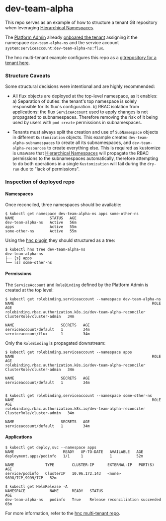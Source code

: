 # dev-team-alpha

This repo serves as an example of how to structure a tenant Git repository when leveraging [Hierarchical Namespaces].

The [Platform Admin] already [onboared the tenant] assigning it the namespace `dev-team-alpha-ns` and the service account `system:serviceaccount:dev-team-alpha-ns:flux`.

The hnc multi-tenant example configures this repo as a [gitrepository for a tenant here].

### Structure Caveats
Some structural decisions were intentional and are highly recommended:

- All flux objects are deployed at the top-level namespace, as it enables:
    a) Separation of duties: the tenant's top namespace is solely responsible for its flux's configuration.
    b) RBAC isolation from applications: the flux `ServiceAccount` used to apply changes is not propagated to subnamespaces. Therefore removing the risk of it being used by users with `pod create` permissions in subnamespaces.

- Tenants must always split the creation and use of `SubNamespace` objects in different `Kustomization` objects. This example creates `dev-team-alpha-subnamespaces` to create all its subnamespaces, and `dev-team-alpha-resources` to create everything else. This is required as kustomize is unaware that [Hierarchical Namespaces] will propagate the RBAC permissions to the subnamespaces automatically, therefore attempting to do both operations in a single `Kustomization` will fail during the `dry-run` due to "lack of permissions".


### Inspection of deployed repo

#### Namespaces

Once reconciled, three namespaces should be available:

```shell
$ kubectl get namespace dev-team-alpha-ns apps some-other-ns
NAME                STATUS   AGE
dev-team-alpha-ns   Active   56m
apps                Active   55m
some-other-ns       Active   55m
```

Using the [hnc plugin] they should structured as a tree:
```
$ kubectl hns tree dev-team-alpha-ns
dev-team-alpha-ns
├── [s] apps
└── [s] some-other-ns
```

#### Permissions

The `ServiceAccount` and `RoleBinding` defined by the Platform Admin is created at the top level:

```shell
$ kubectl get rolebinding,serviceaccount --namespace dev-team-alpha-ns
NAME                                                              ROLE                        AGE
rolebinding.rbac.authorization.k8s.io/dev-team-alpha-reconciler   ClusterRole/cluster-admin   34m

NAME                     SECRETS   AGE
serviceaccount/default   1         34m
serviceaccount/flux      1         34m
```

Only the `RoleBinding` is propagated downstream:
```shell
$ kubectl get rolebinding,serviceaccount --namespace apps
NAME                                                              ROLE                        AGE
rolebinding.rbac.authorization.k8s.io/dev-team-alpha-reconciler   ClusterRole/cluster-admin   34m

NAME                     SECRETS   AGE
serviceaccount/default   1         34m


$ kubectl get rolebinding,serviceaccount --namespace some-other-ns
NAME                                                              ROLE                        AGE
rolebinding.rbac.authorization.k8s.io/dev-team-alpha-reconciler   ClusterRole/cluster-admin   34m

NAME                     SECRETS   AGE
serviceaccount/default   1         34m
```

#### Applications

```shell
$ kubectl get deploy,svc --namespace apps
NAME                      READY   UP-TO-DATE   AVAILABLE   AGE
deployment.apps/podinfo   1/1     1            1           52m

NAME              TYPE        CLUSTER-IP      EXTERNAL-IP   PORT(S)             AGE
service/podinfo   ClusterIP   10.96.172.143   <none>        9898/TCP,9999/TCP   52m
```

```shell
$ kubectl get HelmRelease -A
NAMESPACE           NAME      READY   STATUS                             AGE
dev-team-alpha-ns   podinfo   True    Release reconciliation succeeded   65m
```

For more information, refer to the [hnc multi-tenant repo].

[Hierarchical Namespaces]: https://github.com/kubernetes-sigs/hierarchical-namespaces
[Platform Admin]: ../flux2-hnc-multi-tenancy#roles
[hnc plugin]: https://github.com/kubernetes-sigs/hierarchical-namespaces/releases
[onboared the tenant]: ../flux2-hnc-multi-tenancy/tenants/base/dev-team-alpha
[gitrepository for a tenant here]: ../flux2-hnc-multi-tenancy/blob/main/tenants/base/dev-team-alpha/sync.yaml#L9
[hnc multi-tenant repo]: ../flux2-hnc-multi-tenancy
